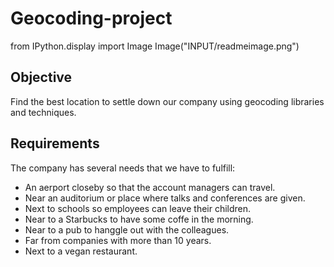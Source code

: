 # Geocoding-project
from IPython.display import Image
Image("INPUT/readmeimage.png")

## Objective
Find the best location to settle down our company using geocoding libraries and techniques.


## Requirements
The company has several needs that we have to fulfill:
* An aerport closeby so that the account managers can travel.
* Near an auditorium or place where talks and conferences are given.
* Next to schools so employees can leave their children.
* Near to a Starbucks to have some coffe in the morning.
* Near to a pub to hanggle out with the colleagues.
* Far from companies with more than 10 years.
* Next to a vegan restaurant.  
